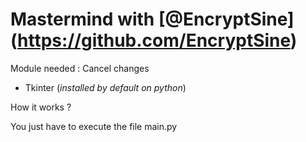 # Mastermind with [@EncryptSine] (https://github.com/EncryptSine)

Module needed :  Cancel changes
- Tkinter (*installed by default on python*)

How it works ?

You just have to execute the file main.py
